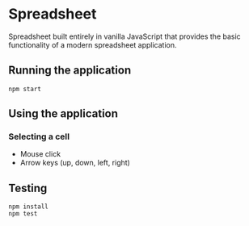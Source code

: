 # Spreadsheet

Spreadsheet built entirely in vanilla JavaScript that provides the basic functionality of a modern spreadsheet application.

## Running the application
```
npm start
```

## Using the application
### Selecting a cell
- Mouse click
- Arrow keys (up, down, left, right)

## Testing
```
npm install
npm test
```
